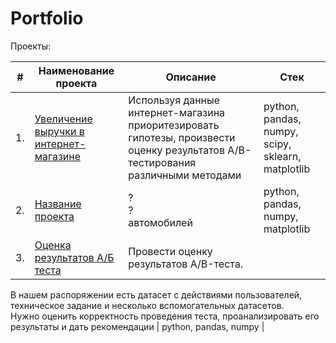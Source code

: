 # Portfolio

Проекты:

| #    | Наименование проекта                | Описание                                                     | Стек                                                         |
| ---- | ------------------------------------------------------------ | ------------------------------------------------------------ | ------------------------------------------------------------ |
| 1.   | [Увеличение выручки в интернет-магазине](https://github.com/purpoffler/Portfolio/blob/main/Revenue%20increase/README.md) | Используя данные интернет-магазина приоритезировать гипотезы, произвести оценку результатов A/B-тестирования различными методами | python, pandas, numpy, scipy, sklearn, matplotlib       |
| 2.   | [Название проекта](Ссылка) | ? <br/>? <br/>автомобилей | python, pandas, numpy, matplotlib |
| 3.   | [Оценка результатов А/Б теста](https://github.com/purpoffler/Portfolio/tree/main/AB%20test) | Провести оценку результатов A/B-теста. <br>
В нашем распоряжении есть датасет с действиями пользователей, <br> техническое задание и несколько вспомогательных датасетов. <br>
Нужно оценить корректность проведения теста, проанализировать его результаты и дать рекомендации | python, pandas, numpy |
